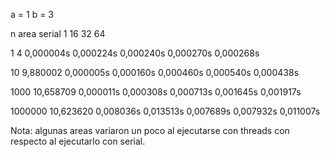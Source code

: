a = 1
b = 3

n		area		serial		1		16		32		64

1		4		0,000004s	0,000224s	0,000240s	0,000270s	0,000268s

10		9,880002	0,000005s	0,000160s	0,000460s	0,000540s	0,000438s

1000		10,658709	0,000011s	0,000308s	0,000713s	0,001645s	0,001917s

1000000		10,623620	0,008036s	0,013513s	0,007689s	0,007932s	0,011007s

Nota: algunas areas variaron un poco al ejecutarse con threads con respecto al ejecutarlo con serial.
